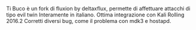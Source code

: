 Ti Buco è un fork di fluxion by deltaxflux, permette di affettuare attacchi di tipo evil twin
Interamente in italiano.
Ottima integrazione con Kali Rolling 2016.2
Corretti diversi bug, come il problema con mdk3 e hostapd.


